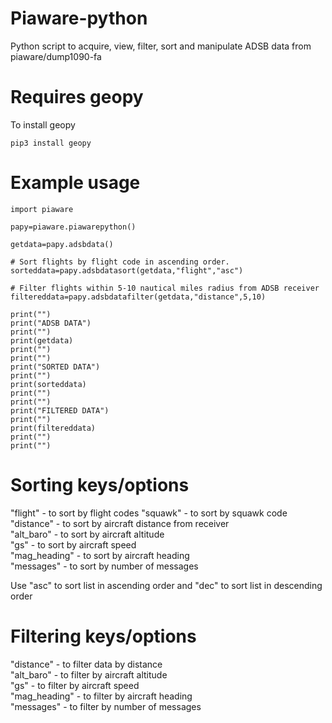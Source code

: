 # Piaware-python   
 Python script to acquire, view, filter, sort and manipulate ADSB data from piaware/dump1090-fa   

# Requires geopy  
To install geopy   
```   
pip3 install geopy   
```    

# Example usage   
```   
import piaware   

papy=piaware.piawarepython()  

getdata=papy.adsbdata()

# Sort flights by flight code in ascending order.
sorteddata=papy.adsbdatasort(getdata,"flight","asc")

# Filter flights within 5-10 nautical miles radius from ADSB receiver
filtereddata=papy.adsbdatafilter(getdata,"distance",5,10)

print("")    
print("ADSB DATA")   
print("")  
print(getdata)   
print("")  
print("")  
print("SORTED DATA")  
print("")  
print(sorteddata)  
print("")  
print("")  
print("FILTERED DATA")   
print("")  
print(filtereddata)   
print("")   
print("")  
```   

# Sorting keys/options  
"flight"      - to sort by flight codes
"squawk"      - to sort by squawk code  
"distance"    - to sort by aircraft distance from receiver  
"alt_baro"    - to sort by aircraft altitude  
"gs"          - to sort by aircraft speed  
"mag_heading" - to sort by aircraft heading  
"messages"    - to sort by number of messages  

Use "asc" to sort list in ascending order and "dec" to sort list in descending order  


# Filtering keys/options   
"distance"    - to filter data by distance  
"alt_baro"    - to filter by aircraft altitude  
"gs"          - to filter by aircraft speed  
"mag_heading" - to filter by aircraft heading  
"messages"    - to filter by number of messages  

     
